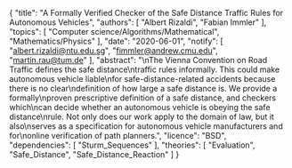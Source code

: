 {
    "title": "A Formally Verified Checker of the Safe Distance Traffic Rules for Autonomous Vehicles",
    "authors": [
        "Albert Rizaldi",
        "Fabian Immler"
    ],
    "topics": [
        "Computer science/Algorithms/Mathematical",
        "Mathematics/Physics"
    ],
    "date": "2020-06-01",
    "notify": [
        "albert.rizaldi@ntu.edu.sg",
        "fimmler@andrew.cmu.edu",
        "martin.rau@tum.de"
    ],
    "abstract": "\nThe Vienna Convention on Road Traffic defines the safe distance\ntraffic rules informally. This could make autonomous vehicle liable\nfor safe-distance-related accidents because there is no clear\ndefinition of how large a safe distance is. We provide a formally\nproven prescriptive definition of a safe distance, and checkers which\ncan decide whether an autonomous vehicle is obeying the safe distance\nrule. Not only does our work apply to the domain of law, but it also\nserves as a specification for autonomous vehicle manufacturers and for\nonline verification of path planners.",
    "licence": "BSD",
    "dependencies": [
        "Sturm_Sequences"
    ],
    "theories": [
        "Evaluation",
        "Safe_Distance",
        "Safe_Distance_Reaction"
    ]
}
